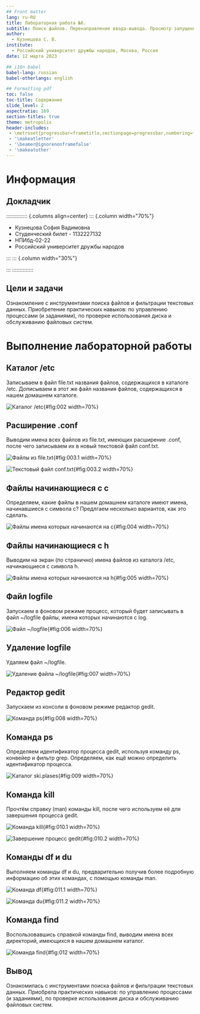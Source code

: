 ```yaml
---
## Front matter
lang: ru-RU
title: Лабораторная работа №6.
subtitle: Поиск файлов. Перенаправление ввода-вывода. Просмотр запущенных процессов.
author:
  - Кузнецова С. В.
institute:
  - Российский университет дружбы народов, Москва, Россия
date: 12 марта 2023

## i18n babel
babel-lang: russian
babel-otherlangs: english

## Formatting pdf
toc: false
toc-title: Содержание
slide_level: 2
aspectratio: 169
section-titles: true
theme: metropolis
header-includes:
 - \metroset{progressbar=frametitle,sectionpage=progressbar,numbering=fraction}
 - '\makeatletter'
 - '\beamer@ignorenonframefalse'
 - '\makeatother'
---
```


# Информация

## Докладчик

:::::::::::::: {.columns align=center}
::: {.column width="70%"}

  * Кузнецова София Вадимовна
  * Студенческий билет - 1132227132
  * НПИбд-02-22
  * Российский университет дружбы народов

:::
::: {.column width="30%"}


:::
::::::::::::::


## Цели и задачи

Ознакомление с инструментами поиска файлов и фильтрации текстовых данных.
Приобретение практических навыков: по управлению процессами (и заданиями), по
проверке использования диска и обслуживанию файловых систем.

# Выполнение лабораторной работы

## Каталог /etc

Записываем в файл file.txt названия файлов, содержащихся в каталоге /etc. Дописываем в этот же файл названия файлов, содержащихся в нашем домашнем каталоге.

![Каталог /etc](image/2.png){#fig:002 width=70%}

## Расширение .conf

Выводим имена всех файлов из file.txt, имеющих расширение .conf, после чего записываем их в новый текстовой файл conf.txt.

![Файлы из file.txt](image/3.1.png){#fig:003.1 width=70%}

![Текстовый файл conf.txt](image/3.2.png){#fig:003.2 width=70%}

## Файлы начинающиеся с с

Определяем, какие файлы в нашем домашнем каталоге имеют имена, начинавшиеся с символа c? Предлгаем несколько вариантов, как это сделать.

![Файлы имена которых начинаются на с](image/4.png){#fig:004 width=70%}

## Файлы начинающиеся с h

Выводим на экран (по странично) имена файлов из каталога /etc, начинающиеся с символа h.

![Файлы имена которых начинаются на h](image/5.png){#fig:005 width=70%}

## Файл logfile

Запускаем в фоновом режиме процесс, который будет записывать в файл ~/logfile файлы, имена которых начинаются с log.

![Файл ~/logfile](image/6.png){#fig:006 width=70%}

## Удаление logfile

Удаляем файл ~/logfile.

![Удаление файла ~/logfile](image/7.png){#fig:007 width=70%}

## Редактор gedit

Запускаем из консоли в фоновом режиме редактор gedit.

![Команда ps](image/8.png){#fig:008 width=70%}

## Команда ps

Определяем идентификатор процесса gedit, используя команду ps, конвейер и фильтр grep. Определяем, как ещё можно определить идентификатор процесса.

![Каталог ski.plases](image/9.png){#fig:009 width=70%}

## Команда kill

Прочтём справку (man) команды kill, после чего используем её для завершения процесса gedit.

![Команда kill](image/10.1.png){#fig:010.1 width=70%}

![Завершение процесс gedit](image/10.2.png){#fig:010.2 width=70%}

## Команды df и du

Выполняем команды df и du, предварительно получив более подробную информацию об этих командах, с помощью команды man.

![Команда df](image/11.1.png){#fig:011.1 width=70%}

![Команда du](image/11.2.png){#fig:011.2 width=70%}

## Команда find

Воспользовавшись справкой команды find, выводим имена всех директорий, имеющихся в нашем домашнем каталог.

![Команда find](image/12.png){#fig:012 width=70%}

## Вывод

Ознакомилась с инструментами поиска файлов и фильтрации текстовых данных.
Приобрела практических навыков: по управлению процессами (и заданиями), по
проверке использования диска и обслуживанию файловых систем.




